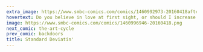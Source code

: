 ```yaml
---
extra_image: https://www.smbc-comics.com/comics/1460992973-20160418after.png
hovertext: Do you believe in love at first sight, or should I increase your sample set?
image: https://www.smbc-comics.com/comics/1460996946-20160418.png
next_comic: the-art-cycle
prev_comic: backdoors
title: Standard Deviatin'
---
```


